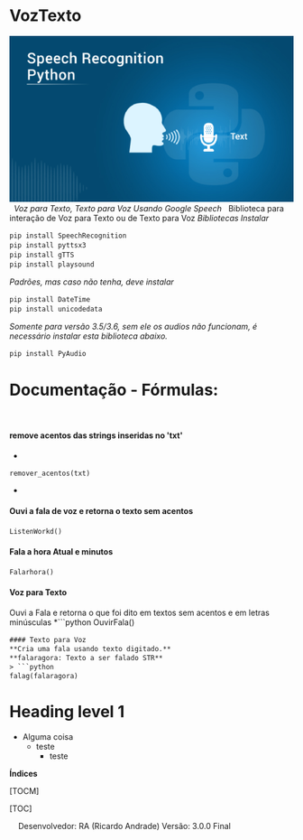 # VozTexto
![](https://github.com/geniodev/VozTexto/blob/main/speech.png?raw=true)
&nbsp;
*Voz para Texto, Texto para Voz Usando Google Speech*
&nbsp;
Biblioteca para interação de Voz para Texto ou de Texto para Voz
*Bibliotecas Instalar*
```bash
pip install SpeechRecognition
pip install pyttsx3
pip install gTTS
pip install playsound
```
*Padrões, mas caso não tenha, deve instalar*
```bash
pip install DateTime
pip install unicodedata
```
*Somente para versão 3.5/3.6, sem ele os audios não funcionam, é necessário instalar esta biblioteca abaixo.*
```bash
pip install PyAudio
```
# Documentação - Fórmulas:
&nbsp;
#### remove acentos das strings inseridas no 'txt'
*
```python
remover_acentos(txt)
```
*
#### Ouvi a fala de voz e retorna o texto sem acentos
```python
ListenWorkd()
```

#### Fala a hora Atual e minutos
```python
Falarhora()
```
#### Voz para Texto
Ouvi a Fala e retorna o que foi dito em textos sem acentos e em letras minúsculas
*```python
OuvirFala()
```*
#### Texto para Voz
**Cria uma fala usando texto digitado.**
**falaragora: Texto a ser falado STR**
> ```python
falag(falaragora)
```
<h1>Heading level 1</h1>

- Alguma coisa
  - teste []()
    - teste





**Índices**

[TOCM]

[TOC]



&nbsp;
&nbsp;
Desenvolvedor: RA (Ricardo Andrade)
Versão: 3.0.0 Final
